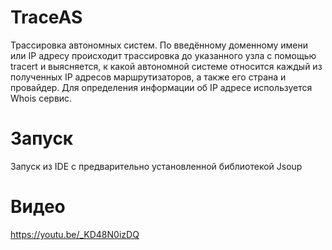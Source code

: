 # TraceAS
Трассировка автономных систем. 
По введённому доменному имени или IP адресу происходит трассировка до указанного узла с помощью tracert и выясняется, к какой автономной системе относится каждый из полученных IP адресов маршрутизаторов, а также его страна и провайдер. 
Для определения информации об IP адресе используется Whois сервис.
# Запуск
Запуск из IDE с предварительно установленной библиотекой Jsoup
# Видео
https://youtu.be/_KD48N0izDQ
